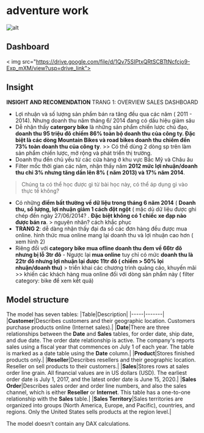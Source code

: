 #  adventure work

![alt](https://drive.google.com/file/d/1Qv75SIPtxQRtSCBTtNcfcjo9-Exp_mXM/view?usp=drive_link)

 ## Dashboard
 < img src="https://drive.google.com/file/d/1Qv75SIPtxQRtSCBTtNcfcjo9-Exp_mXM/view?usp=drive_link">
 ## Insight
**INSIGHT AND RECOMENDATION**
TRANG 1: OVERVIEW SALES DASHBOARD

- Lợi nhuận và số lượng sản phẩm bán ra tăng đều qua các năm ( 2011 - 2014). Nhưng doanh thu năm tháng 6/ 2014 đang có dấu hiệu giảm sâu
- Dễ nhận thấy **catergory bike** là những sản phẩm chiến lược chủ đạo, **doanh thu 95 triệu đô chiếm 86% toàn bộ doanh thu của công ty.  Đặc biệt là các dòng Mountain Bikes  và road bikes doanh thu chiếm đến 73% toàn doanh thu của công ty**. >> Có thể dùng 2 dòng sp trên làm sản phẩm chiến lược, mở rộng và phát triển thị trường. 
- Doanh thu đến chủ yếu từ các cửa hàng ở khu vực Bắc Mỹ và Châu âu
- Filter mốc thời gian các năm, nhận thấy năm **2012 mức lợi nhuận/doanh thu chỉ 3% nhưng tăng dần lên 8% ( năm 2013) và 17% năm 2014**. 
> Chúng ta có thể học được gì từ bài học này, có thể áp dụng gì vào thực tế không?
- Có những **điểm bất thường về dữ liệu trong tháng 6 năm 2014** ( **Doanh thu, số lượng, lợi nhuận giảm 1 cách đột ngột** ( mặc dù dữ liệu được ghi chép đến ngày 27/06/2014? . **Đặc biệt không có 1 chiếc xe đạp nào được bán ra**.  > nguyên nhân? cách khắc phục
- **TRANG 2**: dễ dàng nhận thấy đại đa số các đơn hàng đều được mua online. hình thức mua online mang lại doanh thu và lợi nhuận cao hơn ( xem hình 2)
- Riêng đối với **category bike mua ofline doanh thu đem về 66tr đô nhưng bị lỗ 3tr đô** - Ngược lại  **mua online** tuy chỉ có mức **doanh thu là 22tr đô nhưng lợi nhuận lại được 11tr đô ( chiếm > 50% lọi nhuận/doanh thu)** > triển khai các chương trình quảng cáo, khuyến mãi >> khiến các khách hàng mua online đối với dòng sản phẩm này ( filter category: bike để xem kết quả) 


## Model structure
The model has seven tables:
|Table|Description|
|-----|-------|
|**Customer**|Describes customers and their geographic location. Customers purchase products online (Internet sales).|
|**Date**|There are three relationships between the **Date** and **Sales** tables, for order date, ship date, and due date. The order date relationship is active. The company's reports sales using a fiscal year that commences on July 1 of each year. The table is marked as a date table using the **Date** column.|
|**Product**|Stores finished products only.|
|**Reseller**|Describes resellers and their geographic location. Reseller on sell products to their customers.|
|**Sales**|Stores rows at sales order line grain. All financial values are in US dollars (USD). The earliest order date is July 1, 2017, and the latest order date is June 15, 2020.|
|**Sales Order**|Describes sales order and order line numbers, and also the sales channel, which is either **Reseller** or **Internet**. This table has a one-to-one relationship with the **Sales** table.|
|**Sales Territory**|Sales territories are organized into groups (North America, Europe, and Pacific), countries, and regions. Only the United States sells products at the region level.|

The model doesn't contain any DAX calculations.










									
									
									
									
									
									
